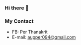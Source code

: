 ### Hi there 👋

### My Contact
- FB: Per Thanakrit
- E-mail: aupper094@gmail.com
<!--
**Perthanakrit/Perthanakrit** is a ✨ _special_ ✨ repository because its `README.md` (this file) appears on your GitHub profile.
# Hello
# My name is Per.
- 👨🏻‍💻 I am a Computer science student at Kasetsart University.
- 🌱 I’m currently learning about software development.

-->
